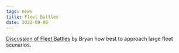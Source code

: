```yaml
---
tags: news
title: Fleet Battles
date: 2022-09-06
---
```

[Discussion of Fleet Battles](https://thefasastartrekuniversee-group.groups.io/g/main/topic/fleet_battles/93505433?p=,,,20,0,0,0::recentpostdate/sticky,,,20,2,0,93505433,previd%3D1665163240743008474,nextid%3D1658511329153366192&previd=1665163240743008474&nextid=1658511329153366192) by Bryan how best to approach large fleet scenarios.